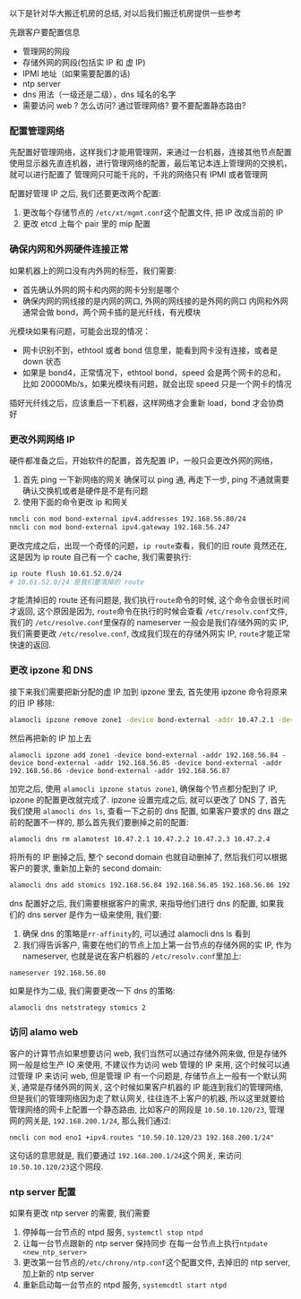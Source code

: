 以下是针对华大搬迁机房的总结, 对以后我们搬迁机房提供一些参考

先跟客户要配置信息
* 管理网的网段
* 存储外网的网段(包括实 IP 和 虚 IP)
* IPMI 地址（如果需要配置的话)
* ntp server
* dns 用法（一级还是二级），dns 域名的名字
* 需要访问 web ? 怎么访问?
通过管理网络? 要不要配置静态路由?

### 配置管理网络
先配置好管理网络，这样我们才能用管理网，来通过一台机器，连接其他节点配置
使用显示器先直连机器，进行管理网络的配置，最后笔记本连上管理网的交换机，就可以进行配置了
管理网只可能千兆的，千兆的网络只有 IPMI 或者管理网

配置好管理 IP 之后, 我们还要更改两个配置:
1. 更改每个存储节点的 `/etc/xt/mgmt.conf`这个配置文件, 把 IP 改成当前的 IP
2. 更改 etcd 上每个 pair 里的 mip 配置

### 确保内网和外网硬件连接正常
如果机器上的网口没有内外网的标签，我们需要:
* 首先确认外网的网卡和内网的网卡分别是哪个
* 确保内网的网线接的是内网的网口, 外网的网线接的是外网的网口
内网和外网通常会做 bond，两个网卡插的是光纤线，有光模块

光模块如果有问题，可能会出现的情况：
* 网卡识别不到，ethtool 或者 bond 信息里，能看到网卡没有连接，或者是 down 状态
* 如果是 bond4，正常情况下，ethtool bond，speed 会是两个网卡的总和，比如 20000Mb/s，如果光模块有问题，就会出现 speed 只是一个网卡的情况

插好光纤线之后，应该重启一下机器，这样网络才会重新 load，bond 才会协商好

### 更改外网网络 IP
硬件都准备之后，开始软件的配置，首先配置 IP，一般只会更改外网的网络，
1. 首先 ping 一下新网络的网关
确保可以 ping 通, 再走下一步, ping 不通就需要确认交换机或者是硬件是不是有问题
2. 使用下面的命令更改 ip 和网关
```sh
nmcli con mod bond-external ipv4.addresses 192.168.56.80/24
nmcli con mod bond-external ipv4.gateway 192.168.56.247
```
更改完成之后，出现一个奇怪的问题，`ip route`查看，我们的旧  route 竟然还在, 这是因为 ip route 自己有一个 cache, 我们需要执行:
```sh
ip route flush 10.61.52.0/24 
# 10.61.52.0/24 是我们要清掉的 route
```
才能清掉旧的 route
还有问题是, 我们执行`route`命令的时候, 这个命令会很长时间才返回, 这个原因是因为, `route`命令在执行的时候会查看 `/etc/resolv.conf`文件, 我们的 `/etc/resolve.conf`里保存的 nameserver 一般会是我们存储外网的实 IP, 我们需要更改 `/etc/resolve.conf`, 改成我们现在的存储外网实 IP, `route`才能正常快速的返回.

### 更改 ipzone 和 DNS
接下来我们需要把新分配的虚 IP 加到 ipzone 里去, 首先使用 ipzone 命令将原来的旧 IP 移除:
```sh
alamocli ipzone remove zone1 -device bond-external -addr 10.47.2.1 -device bond-external -addr 10.47.2.2 -device bond-external -addr 10.47.2.3 -device bond-external -addr 10.47.2.4
```
然后再把新的 IP 加上去
```
alamocli ipzone add zone1 -device bond-external -addr 192.168.56.84 -device bond-external -addr 192.168.56.85 -device bond-external -addr 192.168.56.86 -device bond-external -addr 192.168.56.87
```

加完之后, 使用 `alamocli ipzone status zone1`, 确保每个节点都分配到了 IP, ipzone 的配置更改就完成了.
ipzone 设置完成之后, 就可以更改了 DNS 了, 首先我们使用 `alamocli dns ls`, 查看一下之前的 dns 配置, 如果客户要求的 dns 跟之前的配置不一样的, 那么首先我们要删掉之前的配置:
```sh
alamocli dns rm alamotest 10.47.2.1 10.47.2.2 10.47.2.3 10.47.2.4
```
将所有的 IP 删掉之后, 整个 second domain 也就自动删掉了, 然后我们可以根据客户的要求, 重新加上新的 second domain:
```sh
alamocli dns add stomics 192.168.56.84 192.168.56.85 192.168.56.86 192.168.56.87
```

 dns 配置好之后, 我们需要根据客户的需求, 来指导他们进行 dns 的配置, 如果我们的 dns server 是作为一级来使用, 我们要:
1. 确保 dns 的策略是`rr-affinity`的, 可以通过 alamocli dns ls 看到
2.  我们得告诉客户, 需要在他们的节点上加上第一台节点的存储外网的实 IP, 作为 nameserver, 也就是说在客户机器的 `/etc/resolv.conf`里加上:
```
nameserver 192.168.56.80
```

如果是作为二级, 我们需要更改一下 dns 的策略:
```
alamocli dns netstrategy stomics 2
```

### 访问 alamo web
客户的计算节点如果想要访问 web, 我们当然可以通过存储外网来做, 但是存储外网一般是给生产 IO 来使用, 不建议作为访问 web 管理的 IP 来用, 这个时候可以通过管理 IP 来访问 web, 但是管理 IP 有一个问题是, 存储节点上一般有一个默认网关, 通常是存储外网的网关, 这个时候如果客户机器的 IP 能连到我们的管理网络, 但是我们的管理网络因为走了默认网关, 往往连不上客户的机器, 所以这里就要给管理网络的网卡上配置一个静态路由, 比如客户的网段是 `10.50.10.120/23`, 管理网的网关是, `192.168.200.1/24`, 那么我们通过:
```
nmcli con mod eno1 +ipv4.routes "10.50.10.120/23 192.168.200.1/24"
```
这句话的意思就是, 我们要通过 `192.168.200.1/24`这个网关, 来访问 `10.50.10.120/23`这个网段. 

### ntp server 配置
如果有更改 ntp server 的需要, 我们需要
1. 停掉每一台节点的 ntpd 服务, `systemctl stop ntpd`
2. 让每一台节点跟新的 ntp server 保持同步
在每一台节点上执行`ntpdate <new_ntp_server>`
3. 更改第一台节点的`/etc/chrony/ntp.conf`这个配置文件, 去掉旧的 ntp server, 加上新的 ntp server
4. 重新启动每一台节点的 ntpd 服务, `systemcdtl start ntpd`


